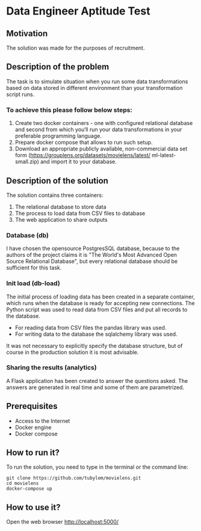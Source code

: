 # Data Engineer Aptitude Test

## Motivation
The solution was made for the purposes of recruitment.

## Description of the problem
The task is to simulate situation when you run some data transformations based on data stored in different environment than your transformation script runs.

### To achieve this please follow below steps:

1. Create two docker containers  - one with configured relational database and second from which you‘ll run your data transformations in your preferable programming language.
2. Prepare docker compose that allows to run such setup.
3. Download an appropriate publicly available, non-commercial data set form (https://grouplens.org/datasets/movielens/latest/  ml-latest-small.zip) and import it to your database.

## Description of the solution

The solution contains three containers:

1. The relational database to store data
2. The process to load data from CSV files to database
3. The web application to share outputs

### Database (db)
I have chosen the opensource PostgresSQL database, because to the authors of the project claims it is "The World's Most Advanced Open Source Relational Database", but every relational database should be sufficient for this task.

### Init load (db-load)
The initial process of loading data has been created in a separate container, which runs when the database is ready for accepting new connections. 
The Python script was used to read data from CSV files and put all records to the database.

* For reading data from CSV files the pandas library was used.
* For writing data to the database the sqlalchemy library was used.

It was not necessary to explicitly specify the database structure, but of course in the production solution it is most advisable.

### Sharing the results (analytics)
A Flask application has been created to answer the questions asked.
The answers are generated in real time and some of them are parametrized.

## Prerequisites
* Access to the Internet
* Docker engine
* Docker compose

## How to run it?
To run the solution, you need to type in the terminal or the command line:

    git clone https://github.com/tubylem/movielens.git
    cd movielens
    docker-compose up

## How to use it?
Open the web browser [http://localhost:5000/](http://localhost:5000/)